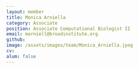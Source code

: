 ```yaml
---
layout: member
title: Monica Arniella
category: Associate
position: Associate Computational Biologist II
email: marniell@broadinstitute.org
github: 
image: /assets/images/team/Monica_Arniella.jpeg
cv:
alum: false
---
```


